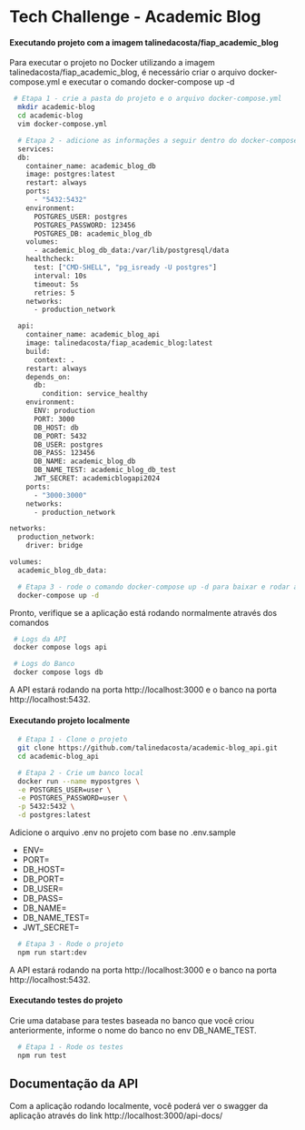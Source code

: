 
# Tech Challenge - Academic Blog


#### Executando projeto com a imagem talinedacosta/fiap_academic_blog
Para executar o projeto no Docker utilizando a imagem talinedacosta/fiap_academic_blog, é necessário criar o arquivo docker-compose.yml e executar o comando docker-compose up -d

```bash
 # Etapa 1 - crie a pasta do projeto e o arquivo docker-compose.yml
  mkdir academic-blog
  cd academic-blog
  vim docker-compose.yml
```

```bash
  # Etapa 2 - adicione as informações a seguir dentro do docker-compose.yml
  services:
  db:
    container_name: academic_blog_db
    image: postgres:latest
    restart: always
    ports: 
      - "5432:5432"
    environment:
      POSTGRES_USER: postgres
      POSTGRES_PASSWORD: 123456
      POSTGRES_DB: academic_blog_db
    volumes:
      - academic_blog_db_data:/var/lib/postgresql/data
    healthcheck:
      test: ["CMD-SHELL", "pg_isready -U postgres"]
      interval: 10s
      timeout: 5s
      retries: 5
    networks:
      - production_network

  api:
    container_name: academic_blog_api
    image: talinedacosta/fiap_academic_blog:latest
    build:
      context: .
    restart: always
    depends_on:
      db:
        condition: service_healthy
    environment:
      ENV: production
      PORT: 3000
      DB_HOST: db
      DB_PORT: 5432
      DB_USER: postgres
      DB_PASS: 123456
      DB_NAME: academic_blog_db
      DB_NAME_TEST: academic_blog_db_test
      JWT_SECRET: academicblogapi2024
    ports:
      - "3000:3000"
    networks:
      - production_network

networks:
  production_network:
    driver: bridge

volumes:
  academic_blog_db_data:
```

```bash
  # Etapa 3 - rode o comando docker-compose up -d para baixar e rodar as imagens
  docker-compose up -d
```
 Pronto, verifique se a aplicação está rodando normalmente através dos comandos 
 ```bash
  # Logs da API
  docker compose logs api

  # Logs do Banco
  docker compose logs db
```
A API estará rodando na porta http://localhost:3000 e o banco na porta http://localhost:5432.

#### Executando projeto localmente
```bash
  # Etapa 1 - Clone o projeto
  git clone https://github.com/talinedacosta/academic-blog_api.git
  cd academic-blog_api
```

```bash
  # Etapa 2 - Crie um banco local
  docker run --name mypostgres \
  -e POSTGRES_USER=user \
  -e POSTGRES_PASSWORD=user \
  -p 5432:5432 \
  -d postgres:latest
```

Adicione o arquivo .env no projeto com base no .env.sample
- ENV=
- PORT=
- DB_HOST=
- DB_PORT=
- DB_USER=
- DB_PASS=
- DB_NAME=
- DB_NAME_TEST=
- JWT_SECRET=

```bash
  # Etapa 3 - Rode o projeto
  npm run start:dev
```
 
A API estará rodando na porta http://localhost:3000 e o banco na porta http://localhost:5432.


#### Executando testes do projeto
Crie uma database para testes baseada no banco que você criou anteriormente, informe o nome do banco no env DB_NAME_TEST.

```bash
  # Etapa 1 - Rode os testes
  npm run test
```

## Documentação da API

Com a aplicação rodando localmente, você poderá ver o swagger da aplicação através do link http://localhost:3000/api-docs/